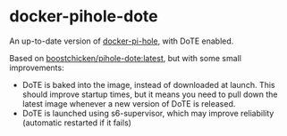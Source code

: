 # docker-pihole-dote

An up-to-date version of [docker-pi-hole](https://github.com/pi-hole/docker-pi-hole), with DoTE enabled.

Based on [boostchicken/pihole-dote:latest](https://hub.docker.com/layers/boostchicken/pihole-dote/latest/images/sha256-995c5f26aebcac386f2b5460e606c8f94b0100eccc4879bdb5d76da0fc1b4fee?context=explore), but with some small improvements:
* DoTE is baked into the image, instead of downloaded at launch. This should improve startup times, but it means you need to pull down the latest image whenever a new version of DoTE is released.
* DoTE is launched using s6-supervisor, which may improve reliability (automatic restarted if it fails)


